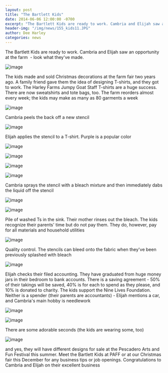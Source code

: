 ```yaml
---
layout: post
title: "The Bartlett Kids"
date: 2014-06-06 12:00:00 -0700
excerpt: "The Bartlett Kids are ready to work. Cambria and Elijah saw an opportunity at the farm  - look ..."
header-img: "/img/news/155_kids11.JPG"
author: Dee Harley
categories: news
---
```

The Bartlett Kids are ready to work. Cambria and Elijah saw an
opportunity at the farm  - look what they've made.

![image](/img/news/155_kids11.JPG)

The kids made and sold Christmas decorations at the farm fair two
years ago. A family friend gave them the idea of designing T-shirts,
and they got to work. The Harley Farms Jumpy Goat Staff T-shirts are a
huge success. There are now sweatshirts and tote bags, too. The farm
reorders almost every week; the kids may make as many as 80 garments a
week

![image](/img/news/155_kids1.JPG)

Cambria peels the back off a new stencil

![image](/img/news/155_kids2.JPG)

Elijah applies the stencil to a T-shirt. Purple is a popular color

![image](/img/news/155_kids3.JPG)

![image](/img/news/155_kids4.JPG)

![image](/img/news/155_kids8.JPG)



![image](/img/news/155_kids12.JPG)

Cambria sprays the stencil with a bleach mixture and then immediately
dabs the liquid off the stencil

![image](/img/news/155_kids10.JPG)

![image](/img/news/155_kids15.JPG)

Pile of washed Ts in the sink. Their mother rinses out the bleach. The
kids recognize their parents' time but do not pay them. They do,
however, pay for all materials and household utilities

![image](/img/news/155_kids5.JPG)

Quality control. The stencils can bleed onto the fabric when they've
been previously splashed with bleach

![image](/img/news/155_kids6.JPG)

Elijah checks their filed accounting. They have graduated from huge
money jars in their bedroom to bank accounts. There is a saving
agreement - 50% of their takings will be saved, 40% is for each to
spend as they please, and 10% is donated to charity. The kids support
the Nine Lives Foundation. Neither is a spender (their parents are
accountants) - Elijah mentions a car, and Cambria's main hobby is
needlework

![image](/img/news/155_kids7.JPG)

![image](/img/news/155_kids14.JPG)

There are some adorable seconds (the kids are wearing some, too)

![image](/img/news/155_kids13.JPG)

and yes, they will have different designs for sale at the Pescadero
Arts and Fun Festival this summer. Meet the Bartlett Kids at PAFF or
at our Christmas fair this December for any business tips or job
openings. Congratulations to Cambria and Elijah on their excellent
business



